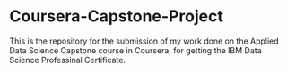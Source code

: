 # Coursera-Capstone-Project
This is the repository for the submission of my work done on the Applied Data Science Capstone course in Coursera, for getting the IBM Data Science Professinal Certificate. 
